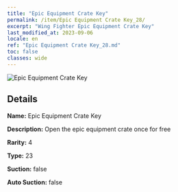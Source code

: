 ```yaml
---
title: "Epic Equipment Crate Key"
permalink: /item/Epic Equipment Crate Key_28/
excerpt: "Wing Fighter Epic Equipment Crate Key"
last_modified_at: 2023-09-06
locale: en
ref: "Epic Equipment Crate Key_28.md"
toc: false
classes: wide
---
```



 ![Epic Equipment Crate Key](/images/item/Epic_Equipment_Crate_Key_p.png)



## Details

 **Name:** Epic Equipment Crate Key 

 **Description:** Open the epic equipment crate once for free

 **Rarity:** 4 

 **Type:** 23 

 **Suction:** false 

 **Auto Suction:** false 


